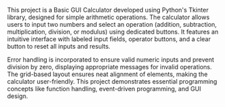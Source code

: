 This project is a Basic GUI Calculator developed using Python's Tkinter library, designed for simple arithmetic operations. 
The calculator allows users to input two numbers and select an operation (addition, subtraction, multiplication, division, or modulus) using dedicated buttons. 
It features an intuitive interface with labeled input fields, operator buttons, and a clear button to reset all inputs and results.

Error handling is incorporated to ensure valid numeric inputs and prevent division by zero, displaying appropriate messages for invalid operations. 
The grid-based layout ensures neat alignment of elements, making the calculator user-friendly.
This project demonstrates essential programming concepts like function handling, event-driven programming, and GUI design.
